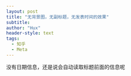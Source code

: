 ```yaml
---
layout: post
title: "无背景图，无副标题，无发表时间的效果"
subtitle: 
author: "Hux"
header-style: text
tags:
  - 知乎
  - Meta
---
```


没有日期信息，还是说会自动读取标题前面的信息呢
